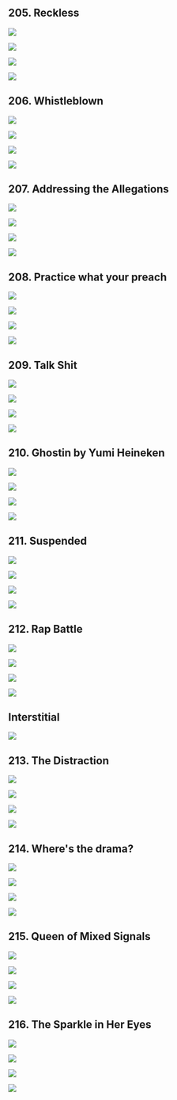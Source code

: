 ## 205.  Reckless 

![](https://pbs.twimg.com/media/GD_bUoBbsAAjyze.jpg) 

![](https://pbs.twimg.com/media/GD_bU07bUAADDjz.jpg) 

![](https://pbs.twimg.com/media/GD_bVEhaEAAN3I7.jpg) 

![](https://pbs.twimg.com/media/GD_bVUVboAAD_ZI.jpg)


## 206. Whistleblown 

![](https://pbs.twimg.com/media/GEDNytpXAAIqhda.jpg) 

![](https://pbs.twimg.com/media/GEDNzEdW4AEzWfn.jpg) 

![](https://pbs.twimg.com/media/GEDNzdRXMAAQnDu.jpg) 

![](https://pbs.twimg.com/media/GEDNzyPXUAAqKJq.jpg)


## 207. Addressing the Allegations 

![](https://pbs.twimg.com/media/GEDkh7ma0AAakcb.jpg) 

![](https://pbs.twimg.com/media/GEDkiKkaEAAukWp.jpg) 

![](https://pbs.twimg.com/media/GEDkiWOasAESDXT.jpg) 

![](https://pbs.twimg.com/media/GEDkijUbYAAtHMt.jpg)


## 208. Practice what your preach 

![](https://pbs.twimg.com/media/GED1PdrbYAI2cVo.jpg) 

![](https://pbs.twimg.com/media/GED1Pqia0AAR2Y3.jpg) 

![](https://pbs.twimg.com/media/GED1P1UbYAIwS6W.jpg) 

![](https://pbs.twimg.com/media/GED1QEwbYAMDOvi.jpg)


## 209. Talk Shit 

![](https://pbs.twimg.com/media/GEEF9BFacAA8Uu9.jpg) 

![](https://pbs.twimg.com/media/GEEF9NRbYDQ6aal.jpg) 

![](https://pbs.twimg.com/media/GEEF9ZNbYAIKw-y.jpg) 

![](https://pbs.twimg.com/media/GEEF9kibYAA3ZUV.jpg)


## 210. Ghostin by Yumi Heineken 

![](https://pbs.twimg.com/media/GEEaHqwbQAABds6.jpg) 

![](https://pbs.twimg.com/media/GEEaH1IbEAAsw9c.jpg) 

![](https://pbs.twimg.com/media/GEEaH_VbwAAJRfQ.jpg) 

![](https://pbs.twimg.com/media/GEEaILIaYAAXtzj.jpg)


## 211. Suspended 

![](https://pbs.twimg.com/media/GESP27NacAAnHmY.jpg) 

![](https://pbs.twimg.com/media/GESP3IOaEAAI_wp.jpg) 

![](https://pbs.twimg.com/media/GESP3U8acAArDx_.jpg) 

![](https://pbs.twimg.com/media/GESP3jCaQAAXvJX.jpg)


## 212. Rap Battle 

![](https://pbs.twimg.com/media/GET5M9wbYAAgcW8.jpg) 

![](https://pbs.twimg.com/media/GET5NLSaYAAzK_Z.jpg) 

![](https://pbs.twimg.com/media/GET5NakaIAAys0M.jpg) 

![](https://pbs.twimg.com/media/GET5NolbgAAF97Y.jpg)

## Interstitial

![](https://pbs.twimg.com/media/GEUN_tqaMAAq-yx.jpg)


## 213. The Distraction 

![](https://pbs.twimg.com/media/GEUQP3abUAAWXt9.jpg) 

![](https://pbs.twimg.com/media/GEUQQHrasAAX-ZF.jpg) 

![](https://pbs.twimg.com/media/GEUQQUkbQAArgAD.jpg) 

![](https://pbs.twimg.com/media/GEUQQhNaIAAB2ms.jpg)


## 214. Where's the drama? 

![](https://pbs.twimg.com/media/GEXKbzRaAAIh4wt.jpg) 

![](https://pbs.twimg.com/media/GEXKb_vaUAABkxK.jpg) 

![](https://pbs.twimg.com/media/GEXKcMabQAAYd18.jpg) 

![](https://pbs.twimg.com/media/GEXKccAaIAAF5WZ.jpg)


## 215. Queen of Mixed Signals 

![](https://pbs.twimg.com/media/GEZFpkhb0AAMmhn.jpg) 

![](https://pbs.twimg.com/media/GEZFpuaaQAAov7N.jpg) 

![](https://pbs.twimg.com/media/GEZFp75a4AAIEkL.jpg) 

![](https://pbs.twimg.com/media/GEZFqIsaUAAuZbT.jpg)


## 216. The Sparkle in Her Eyes 

![](https://pbs.twimg.com/media/GEZU6fxaYAAjNRq.jpg) 

![](https://pbs.twimg.com/media/GEZU6tEbsAAgk_g.jpg) 

![](https://pbs.twimg.com/media/GEZU66ZaQAA4j3_.jpg) 

![](https://pbs.twimg.com/media/GEZU7JWbYAAZGt3.jpg)